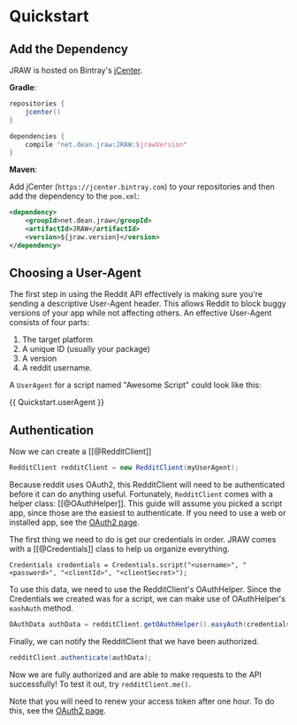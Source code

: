 # Quickstart

## Add the Dependency

JRAW is hosted on Bintray's [jCenter](http://jcenter.bintray.com/net/dean/jraw/JRAW/).

**Gradle**:

```groovy
repositories {
    jcenter()
}

dependencies {
    compile "net.dean.jraw:JRAW:$jrawVersion"
}
```

**Maven**:

Add jCenter (`https://jcenter.bintray.com`) to your repositories and then add the dependency to the `pom.xml`:

```xml
<dependency>
    <groupId>net.dean.jraw</groupId>
    <artifactId>JRAW</artifactId>
    <version>${jraw.version}</version>
</dependency>
```

## Choosing a User-Agent
The first step in using the Reddit API effectively is making sure you're sending a descriptive User-Agent header. This allows Reddit to block buggy versions of your app while not affecting others. An effective User-Agent consists of four parts:

1. The target platform
2. A unique ID (usually your package)
3. A version
4. A reddit username.

A `UserAgent` for a script named "Awesome Script" could look like this:

{{ Quickstart.userAgent }}

## Authentication

Now we can create a [[@RedditClient]]

```java
RedditClient redditClient = new RedditClient(myUserAgent);
```

Because reddit uses OAuth2, this RedditClient will need to be authenticated before it can do anything useful. Fortunately, `RedditClient` comes with a helper class: [[@OAuthHelper]]. This guide will assume you picked a script app, since those are the easiest to authenticate. If you need to use a web or installed app, see the [OAuth2 page](https://github.com/thatJavaNerd/JRAW/wiki/OAuth2).

The first thing we need to do is get our credentials in order. JRAW comes with a [[@Credentials]] class to help us organize everything.

```java|escapeHtml
Credentials credentials = Credentials.script("<username>", "<password>", "<clientId>", "<clientSecret>");
```

To use this data, we need to use the RedditClient's OAuthHelper. Since the Credentials we created was for a script, we can make use of OAuthHelper's `eashAuth` method.

```java
OAuthData authData = redditClient.getOAuthHelper().easyAuth(credentials);
```

Finally, we can notify the RedditClient that we have been authorized.

```java
redditClient.authenticate(authData);
```

Now we are fully authorized and are able to make requests to the API successfully! To test it out, try `redditClient.me()`.

Note that you will need to renew your access token after one hour. To do this, see the [OAuth2 page](https://github.com/thatJavaNerd/JRAW/wiki/OAuth2).

